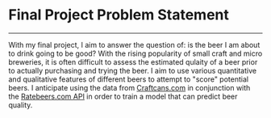 # Final Project Problem Statement
---
With my final project, I aim to answer the question of: is the beer I am about to drink going to be good? With the rising popularity of small craft and micro breweries, it is often difficult to assess the estimated qulaity of a beer prior to actually purchasing and trying the beer.   I aim to use various quantitative and qualitative features of different beers to attempt to "score" potential beers.  I anticipate using the data from [Craftcans.com](https://www.craftcans.com) in conjunction with the [Ratebeers.com API](https://www.ratebeer.com/api.asp) in order to train a model that can predict beer quality.
